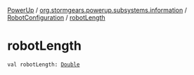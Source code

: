 [PowerUp](../../index.md) / [org.stormgears.powerup.subsystems.information](../index.md) / [RobotConfiguration](index.md) / [robotLength](./robot-length.md)

# robotLength

`val robotLength: `[`Double`](https://kotlinlang.org/api/latest/jvm/stdlib/kotlin/-double/index.html)